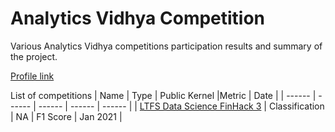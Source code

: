 # Analytics Vidhya Competition

Various Analytics Vidhya competitions participation results and summary of the project.

[Profile link](https://www.kaggle.com/sudhirnl7)

List of competitions
| Name | Type  | Public Kernel |Metric | Date |
| ------ | ------ | ------ | ------ | ------ | 
| [LTFS Data Science FinHack 3](https://datahack.analyticsvidhya.com/contest/ltfs-data-science-finhack-3/#ProblemStatement) | Classification | NA | F1 Score | Jan 2021 |
